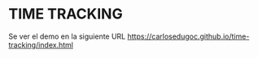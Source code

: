 # TIME TRACKING

Se ver el demo en la siguiente URL https://carlosedugoc.github.io/time-tracking/index.html

